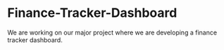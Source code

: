 # Finance-Tracker-Dashboard
We are working on our major project where we are developing a finance tracker dashboard.
